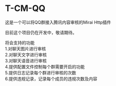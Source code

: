 # T-CM-QQ
这是一个可以将QQ群接入腾讯内容审核的Mirai Http插件

目前这个项目仍在开发中，敬请期待。

将会支持的功能  
1.对聊天图片进行审核  
2.对聊天文字进行审核  
3.对聊天语音进行审核  
4.提供配置文件控制每个群需要开启的功能  
5.提供日志记录每个群进行审核的次数  
6.提供违规记录，记录每个成员的违规次数及内容  
